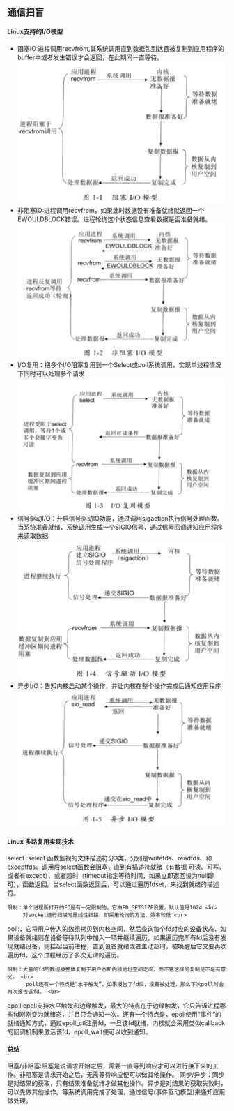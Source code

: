 ## 通信扫盲

#### Linux支持的I/O模型
*  阻塞IO:进程调用recvfrom,其系统调用直到数据包到达且被复制到应用程序的buffer中或者发生错误才会返回，在此期间一直等待。
![bio](img/bio.png)
*  非阻塞IO:进程调用recvfrom，如果此时数据没有准备就绪就返回一个EWOULDBLOCK错误。进程轮询这个状态信息查看数据是否准备就绪。
![nio](img/nio.png)
*  I/O复用：把多个I/O阻塞复用到一个Select或poll系统调用，实现单线程情况下同时可以处理多个请求
![select](img/select.png)
*  信号驱动I/O：开启信号驱动IO功能，通过调用sigaction执行信号处理函数。当系统准备就绪，系统调用生成一个SIGIO信号，通过信号回调通知应用程序来读取数据
 ![sig](img/sig.png)
*  异步I/O：告知内核启动某个操作，并让内核在整个操作完成后通知应用程序
 ![aio](img/aio.png)

#### Linux 多路复用实现技术

select :select 函数监视的文件描述符分3类，分别是writefds、readfds、和exceptfds。调用后select函数会阻塞，直到有描述符就绪（有数据 可读、可写、或者有except），或者超时（timeout指定等待时间，如果立即返回设为null即可），函数返回。当select函数返回后，可以通过遍历fdset，来找到就绪的描述符。
    
    限制：单个进程所打开的FD是有一定限制的，它由FD_SETSIZE设置，默认值是1024 <br>
         对socket进行扫描时是线性扫描，即采用轮询的方法，效率较低 <br>
poll:，它将用户传入的数组拷贝到内核空间，然后查询每个fd对应的设备状态，如果设备就绪则在设备等待队列中加入一项并继续遍历，如果遍历完所有fd后没有发现就绪设备，则挂起当前进程，直到设备就绪或者主动超时，被唤醒后它又要再次遍历fd。这个过程经历了多次无谓的遍历。
    
    限制：大量的fd的数组被整体复制于用户态和内核地址空间之间，而不管这样的复制是不是有意义。 <br>
          poll还有一个特点是“水平触发”，如果报告了fd后，没有被处理，那么下次poll时会再次报告该fd。 <br>

epoll:epoll支持水平触发和边缘触发，最大的特点在于边缘触发，它只告诉进程哪些fd刚刚变为就绪态，并且只会通知一次。还有一个特点是，epoll使用“事件”的就绪通知方式，通过epoll_ctl注册fd，一旦该fd就绪，内核就会采用类似callback的回调机制来激活该fd，epoll_wait便可以收到通知。


#### 总结

阻塞/非阻塞:阻塞是说请求开始之后，需要一直等到响应才可以进行接下来的工作。非阻塞是请求开始之后，无需等待响应便可以做其他操作。
同步/异步：同步是对结果的获取，只有结果准备就绪才做其他操作。异步是对结果的获取失败时，可以先做其他操作。等系统调用完成了处理，通过信号(事件驱动模型)来通知应用做处理。